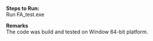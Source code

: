 **Steps to Run:**</br>
 Run FA_test.exe

**Remarks**</br>
The code was build and tested on Window 64-bit platform. 
